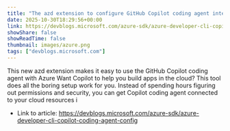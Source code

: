 ```yaml
---
title: "The azd extension to configure GitHub Copilot coding agent integration with Azure"
date: 2025-10-30T18:29:56+00:00
link: https://devblogs.microsoft.com/azure-sdk/azure-developer-cli-copilot-coding-agent-config
showShare: false
showReadTime: false
thumbnail: images/azure.png
tags: ["devblogs.microsoft.com"]
---
```

This new azd extension makes it easy to use the GitHub Copilot coding agent with Azure Want Copilot to help you build apps in the cloud? This tool does all the boring setup work for you. Instead of spending hours figuring out permissions and security, you can get Copilot coding agent connected to your cloud resources i

- Link to article: https://devblogs.microsoft.com/azure-sdk/azure-developer-cli-copilot-coding-agent-config